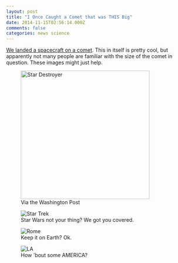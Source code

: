 ```yaml
---
layout: post
title: "I Once Caught a Comet that was THIS Big"
date: 2014-11-15T02:56:14.000Z
comments: false
categories: news science
---
```

[We landed a spacecraft on a comet](http://www.theguardian.com/science/gallery/2014/nov/12/rosetta-mission-lands-philae-probe-on-67p-comet-in-pictures). This in itself is pretty cool, but apparently not many people are familiar with the size of the comet in question. These images might just help.

<figure class="center">
    <img alt="Star Destroyer" src="/images/assets/philae-star-destroyer.jpg" style="width:350px">
    <figcaption>Via the Washington Post</figcaption>
</figure>

<figure class="center">
    <img alt="Star Trek" src="/images/assets/philae-startrek.jpg">
    <figcaption>Star Wars not your thing? We got you covered.</figcaption>
</figure>

<figure class="center"> 
    <img alt="Rome" src="/images/assets/philae-rome.jpg">
    <figcaption>Keep it on Earth? Ok.</figcaption>
</figure>

<figure class="center">
    <img alt="LA" src="/images/assets/comet_v_la.png">
    <figcaption>How 'bout some AMERICA?</figcaption>
</figure>